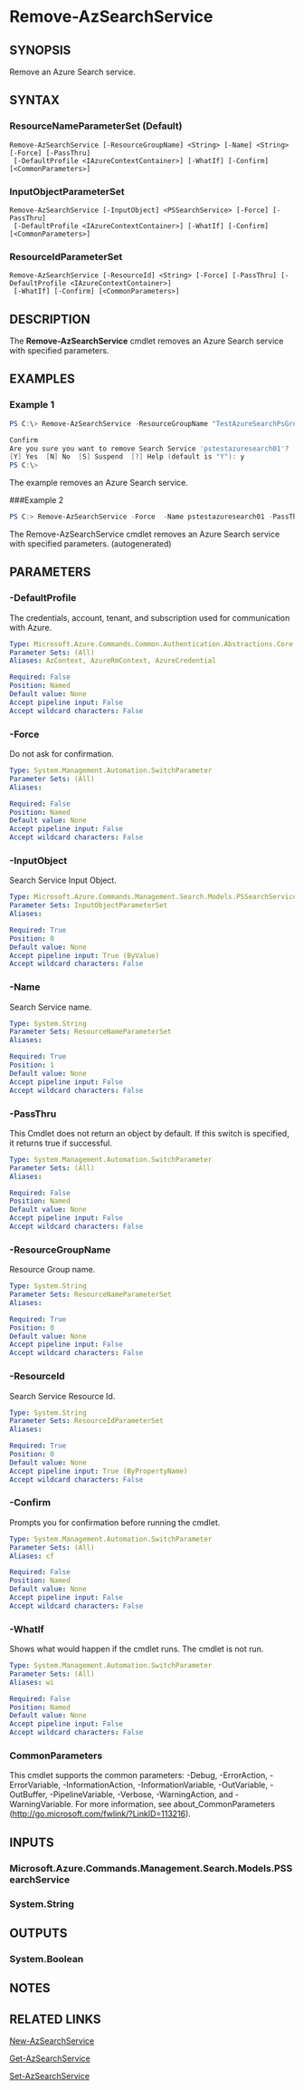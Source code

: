 ﻿---
external help file: Microsoft.Azure.PowerShell.Cmdlets.Search.dll-Help.xml
Module Name: Az.Search
online version: https://docs.microsoft.com/en-us/powershell/module/az.search/remove-azsearchservice
schema: 2.0.0
---

# Remove-AzSearchService

## SYNOPSIS
Remove an Azure Search service.

## SYNTAX

### ResourceNameParameterSet (Default)
```
Remove-AzSearchService [-ResourceGroupName] <String> [-Name] <String> [-Force] [-PassThru]
 [-DefaultProfile <IAzureContextContainer>] [-WhatIf] [-Confirm] [<CommonParameters>]
```

### InputObjectParameterSet
```
Remove-AzSearchService [-InputObject] <PSSearchService> [-Force] [-PassThru]
 [-DefaultProfile <IAzureContextContainer>] [-WhatIf] [-Confirm] [<CommonParameters>]
```

### ResourceIdParameterSet
```
Remove-AzSearchService [-ResourceId] <String> [-Force] [-PassThru] [-DefaultProfile <IAzureContextContainer>]
 [-WhatIf] [-Confirm] [<CommonParameters>]
```

## DESCRIPTION
The **Remove-AzSearchService** cmdlet removes an Azure Search service with specified parameters.

## EXAMPLES

### Example 1
```powershell
PS C:\> Remove-AzSearchService -ResourceGroupName "TestAzureSearchPsGroup" -Name "pstestazuresearch01"

Confirm
Are you sure you want to remove Search Service 'pstestazuresearch01'?
[Y] Yes  [N] No  [S] Suspend  [?] Help (default is "Y"): y
PS C:\>
```

The example removes an Azure Search service.

###Example 2
```powershell <!-- Aladdin Generated Example --> 
PS C:> Remove-AzSearchService -Force  -Name pstestazuresearch01 -PassThru  -ResourceGroupName TestAzureSearchPsGroup
```

The Remove-AzSearchService cmdlet removes an Azure Search service with specified parameters. (autogenerated)

## PARAMETERS

### -DefaultProfile
The credentials, account, tenant, and subscription used for communication with Azure.

```yaml
Type: Microsoft.Azure.Commands.Common.Authentication.Abstractions.Core.IAzureContextContainer
Parameter Sets: (All)
Aliases: AzContext, AzureRmContext, AzureCredential

Required: False
Position: Named
Default value: None
Accept pipeline input: False
Accept wildcard characters: False
```

### -Force
Do not ask for confirmation.

```yaml
Type: System.Management.Automation.SwitchParameter
Parameter Sets: (All)
Aliases:

Required: False
Position: Named
Default value: None
Accept pipeline input: False
Accept wildcard characters: False
```

### -InputObject
Search Service Input Object.

```yaml
Type: Microsoft.Azure.Commands.Management.Search.Models.PSSearchService
Parameter Sets: InputObjectParameterSet
Aliases:

Required: True
Position: 0
Default value: None
Accept pipeline input: True (ByValue)
Accept wildcard characters: False
```

### -Name
Search Service name.

```yaml
Type: System.String
Parameter Sets: ResourceNameParameterSet
Aliases:

Required: True
Position: 1
Default value: None
Accept pipeline input: False
Accept wildcard characters: False
```

### -PassThru
This Cmdlet does not return an object by default. If this switch is specified, it returns true if successful.

```yaml
Type: System.Management.Automation.SwitchParameter
Parameter Sets: (All)
Aliases:

Required: False
Position: Named
Default value: None
Accept pipeline input: False
Accept wildcard characters: False
```

### -ResourceGroupName
Resource Group name.

```yaml
Type: System.String
Parameter Sets: ResourceNameParameterSet
Aliases:

Required: True
Position: 0
Default value: None
Accept pipeline input: False
Accept wildcard characters: False
```

### -ResourceId
Search Service Resource Id.

```yaml
Type: System.String
Parameter Sets: ResourceIdParameterSet
Aliases:

Required: True
Position: 0
Default value: None
Accept pipeline input: True (ByPropertyName)
Accept wildcard characters: False
```

### -Confirm
Prompts you for confirmation before running the cmdlet.

```yaml
Type: System.Management.Automation.SwitchParameter
Parameter Sets: (All)
Aliases: cf

Required: False
Position: Named
Default value: None
Accept pipeline input: False
Accept wildcard characters: False
```

### -WhatIf
Shows what would happen if the cmdlet runs.
The cmdlet is not run.

```yaml
Type: System.Management.Automation.SwitchParameter
Parameter Sets: (All)
Aliases: wi

Required: False
Position: Named
Default value: None
Accept pipeline input: False
Accept wildcard characters: False
```

### CommonParameters
This cmdlet supports the common parameters: -Debug, -ErrorAction, -ErrorVariable, -InformationAction, -InformationVariable, -OutVariable, -OutBuffer, -PipelineVariable, -Verbose, -WarningAction, and -WarningVariable. For more information, see about_CommonParameters (http://go.microsoft.com/fwlink/?LinkID=113216).

## INPUTS

### Microsoft.Azure.Commands.Management.Search.Models.PSSearchService

### System.String

## OUTPUTS

### System.Boolean

## NOTES

## RELATED LINKS

[New-AzSearchService](./New-AzSearchService.md)

[Get-AzSearchService](./Get-AzSearchService.md)

[Set-AzSearchService](./Set-AzSearchService.md)

